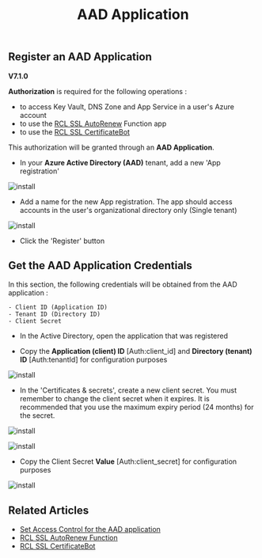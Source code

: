 ﻿---
title: AAD Application
description: Learn how to create an Azure Active Directory Application for use in RCL applications
parent: Authorization
nav_order: 4
---

## Register an AAD Application
**V7.1.0**

**Authorization** is required for the following operations :

- to access Key Vault, DNS Zone and App Service in a user's Azure account
- to use the [RCL SSL AutoRenew](../autorenew/autorenew) Function app
- to use the [RCL SSL CertificateBot](../certbot/certbot.md)

 This authorization will be granted through an **AAD Application**.

- In your **Azure Active Directory (AAD)** tenant, add a new 'App registration'

![install](../images/authorization_aad_app/create.PNG)

- Add a name for the  new App registration. The app should access accounts in the user's organizational directory only (Single tenant)

![install](../images/authorization_aad_app/create2.PNG)

- Click the 'Register' button 

## Get the AAD Application Credentials

In this section, the following credentials will be obtained from the AAD application :

    - Client ID (Application ID)
    - Tenant ID (Directory ID)
    - Client Secret
    

- In the Active Directory, open the application that was registered

- Copy the **Application (client) ID** [Auth:client_id] and **Directory (tenant) ID** [Auth:tenantId] for configuration purposes

![install](../images/authorization_aad_app/aad_app.PNG)

- In the 'Certificates & secrets', create a new client secret. You must remember to change the client secret when it expires. It is recommended that you use the maximum expiry period (24 months) for the secret.

![install](../images/authorization_aad_app/aad_app2.PNG)

![install](../images/authorization_aad_app/aad_app3.PNG)

- Copy the Client Secret **Value** [Auth:client_secret] for configuration purposes  

![install](../images/authorization_aad_app/aad_app4.PNG)


## Related Articles
- [Set Access Control for the AAD application](./access-control-app)
- [RCL SSL AutoRenew Function](../autorenew/autorenew.md)
- [RCL SSL CertificateBot](../certbot/certbot.md)